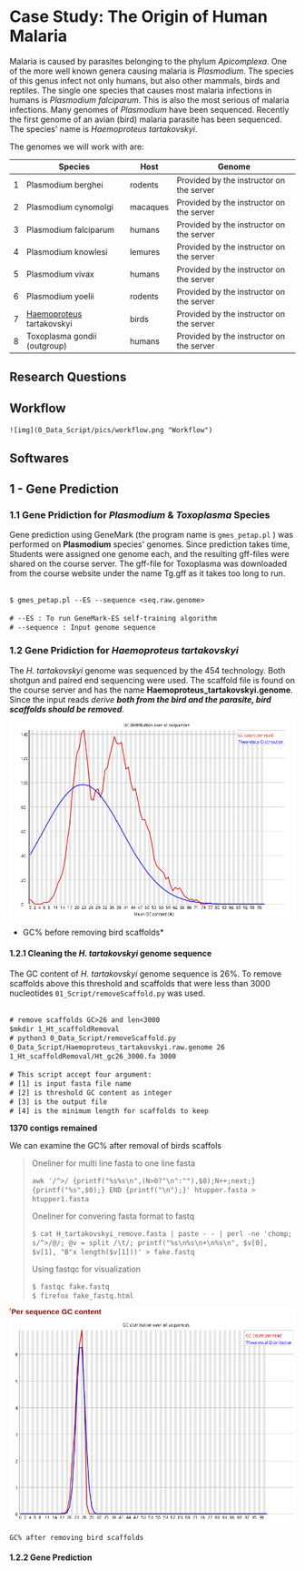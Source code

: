 # Case Study: The Origin of Human Malaria

Malaria is caused by parasites belonging to the phylum *Apicomplexa*. One of the more well known genera causing malaria is *Plasmodium*. The species of this genus infect not only humans, but also other mammals, birds and reptiles. The single one species that causes most malaria infections in humans is *Plasmodium falciparum*. This is also the most serious of malaria infections. Many genomes of *Plasmodium* have been sequenced. Recently the first genome of an avian (bird) malaria parasite has been sequenced. The species' name is *Haemoproteus tartakovskyi*.

The genomes we will work with are:

|   | Species                                                              | Host     | Genome                                   |
| - | -------------------------------------------------------------------- | -------- | ---------------------------------------- |
| 1 | Plasmodium berghei                                                   | rodents  | Provided by the instructor on the server |
| 2 | Plasmodium cynomolgi                                                 | macaques | Provided by the instructor on the server |
| 3 | Plasmodium falciparum                                                | humans   | Provided by the instructor on the server |
| 4 | Plasmodium knowlesi                                                  | lemures  | Provided by the instructor on the server |
| 5 | Plasmodium vivax                                                     | humans   | Provided by the instructor on the server |
| 6 | Plasmodium yoelii                                                    | rodents  | Provided by the instructor on the server |
| 7 | [Haemoproteus](https://en.wikipedia.org/wiki/Haemoproteus) tartakovskyi | birds    | Provided by the instructor on the server |
| 8 | Toxoplasma gondii (outgroup)                                         | humans   | Provided by the instructor on the server |

## Research Questions





## Workflow

    ![img](0_Data_Script/pics/workflow.png "Workflow")

## Softwares

## 1 - Gene Prediction

### **1.1 Gene Pridiction for *Plasmodium* & *Toxoplasma* Species**

Gene prediction using GeneMark (the program name is `gmes_petap.pl` ) was performed on **Plasmodium** species' genomes. Since prediction takes time, Students were assigned one genome each, and the resulting gff-files were shared on the course server. The gff-file for Toxoplasma was downloaded from the course website under the name Tg.gff as it takes too long to run.

```

$ gmes_petap.pl --ES --sequence <seq.raw.genome>

# --ES : To run GeneMark-ES self-training algorithm
# --sequence : Input genome sequence

```

### 1.2 Gene Pridiction for *Haemoproteus tartakovskyi*

The *H. tartakovskyi* genome was sequenced by the 454 technology. Both shotgun and paired end sequencing were used. The scaffold file is found on the course server and has the name **Haemoproteus_tartakovskyi.genome**. Since the input reads *derive **both from the bird and the parasite, bird scaffolds should be removed***.

![img](0_Data_Script/pics/htGCbefore.png "GC% after removing bird scaffolds")

* GC% before removing bird scaffolds*

#### 1.2.1 Cleaning the *H. tartakovskyi* genome sequence

The GC content of *H. tartakovskyi* genome sequence is 26%. To remove scaffolds above this threshold and scaffolds that were less than 3000 nucleotides `01_Script/removeScaffold.py` was used.

```

# remove scaffolds GC>26 and len<3000
$mkdir 1_Ht_scaffoldRemoval
# python3 0_Data_Script/removeScaffold.py 0_Data_Script/Haemoproteus_tartakovskyi.raw.genome 26 1_Ht_scaffoldRemoval/Ht_gc26_3000.fa 3000

# This script accept four argument:
# [1] is input fasta file name
# [2] is threshold GC content as integer
# [3] is the output file
# [4] is the minimum length for scaffolds to keep

```

**1370 contigs remained**

We can examine the GC% after removal of birds scaffols

> Oneliner for multi line fasta to one line fasta
>
> ```
> awk '/^>/ {printf("%s%s\n",(N>0?"\n":""),$0);N++;next;} {printf("%s",$0);} END {printf("\n");}' htupper.fasta > htupper1.fasta
>
> ```
>
> Oneliner for convering fasta format to fastq
>
> ```
> $ cat H_tartakovskyi_remove.fasta | paste - - | perl -ne 'chomp; s/^>/@/; @v = split /\t/; printf("%s\n%s\n+\n%s\n", $v[0], $v[1], "B"x length($v[1]))' > fake.fastq
>
> ```
>
> Using fastqc for visualization
>
> ```
> $ fastqc fake.fastq 
> $ firefox fake_fastq.html
> ```

![img](0_Data_Script/pics/htGCAfter.png "GC% after removing bird scaffolds")

    GC% after removing bird scaffolds

#### 1.2.2 Gene Prediction
